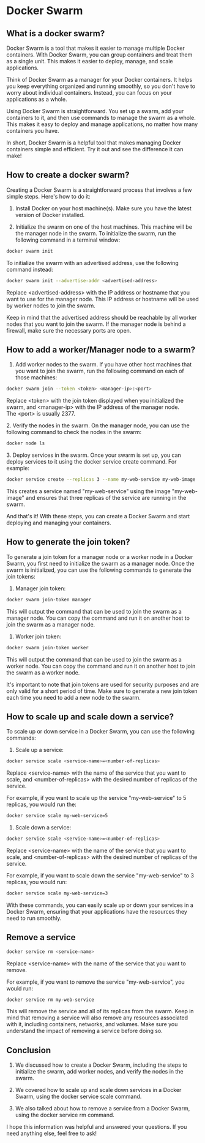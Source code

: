 # Docker Swarm

## **What is a docker swarm?**

Docker Swarm is a tool that makes it easier to manage multiple Docker containers. With Docker Swarm, you can group containers and treat them as a single unit. This makes it easier to deploy, manage, and scale applications.

Think of Docker Swarm as a manager for your Docker containers. It helps you keep everything organized and running smoothly, so you don't have to worry about individual containers. Instead, you can focus on your applications as a whole.

Using Docker Swarm is straightforward. You set up a swarm, add your containers to it, and then use commands to manage the swarm as a whole. This makes it easy to deploy and manage applications, no matter how many containers you have.

In short, Docker Swarm is a helpful tool that makes managing Docker containers simple and efficient. Try it out and see the difference it can make!

## **How to create a docker swarm?**

Creating a Docker Swarm is a straightforward process that involves a few simple steps. Here's how to do it:

1. Install Docker on your host machine(s). Make sure you have the latest version of Docker installed.
    
2. Initialize the swarm on one of the host machines. This machine will be the manager node in the swarm. To initialize the swarm, run the following command in a terminal window:
    

```bash
docker swarm init
```

To initialize the swarm with an advertised address, use the following command instead:

```bash
docker swarm init --advertise-addr <advertised-address>
```

Replace &lt;advertised-address&gt; with the IP address or hostname that you want to use for the manager node. This IP address or hostname will be used by worker nodes to join the swarm.

Keep in mind that the advertised address should be reachable by all worker nodes that you want to join the swarm. If the manager node is behind a firewall, make sure the necessary ports are open.

## How to add a worker/Manager node to a swarm?

1. Add worker nodes to the swarm. If you have other host machines that you want to join the swarm, run the following command on each of those machines:
    

```bash
docker swarm join --token <token> <manager-ip>:<port>
```

Replace &lt;token&gt; with the join token displayed when you initialized the swarm, and &lt;manager-ip&gt; with the IP address of the manager node. The &lt;port&gt; is usually 2377.

2\. Verify the nodes in the swarm. On the manager node, you can use the following command to check the nodes in the swarm:

```bash
docker node ls
```

3\. Deploy services in the swarm. Once your swarm is set up, you can deploy services to it using the docker service create command. For example:

```bash
docker service create --replicas 3 --name my-web-service my-web-image
```

This creates a service named "my-web-service" using the image "my-web-image" and ensures that three replicas of the service are running in the swarm.

And that's it! With these steps, you can create a Docker Swarm and start deploying and managing your containers.

## How to generate the join token?

To generate a join token for a manager node or a worker node in a Docker Swarm, you first need to initialize the swarm as a manager node. Once the swarm is initialized, you can use the following commands to generate the join tokens:

1. Manager join token:
    

```bash
docker swarm join-token manager
```

This will output the command that can be used to join the swarm as a manager node. You can copy the command and run it on another host to join the swarm as a manager node.

1. Worker join token:
    

```bash
docker swarm join-token worker
```

This will output the command that can be used to join the swarm as a worker node. You can copy the command and run it on another host to join the swarm as a worker node.

It's important to note that join tokens are used for security purposes and are only valid for a short period of time. Make sure to generate a new join token each time you need to add a new node to the swarm.

## **How to scale up and scale down a service?**

To scale up or down service in a Docker Swarm, you can use the following commands:

1. Scale up a service:
    

```bash
docker service scale <service-name>=<number-of-replicas>
```

Replace &lt;service-name&gt; with the name of the service that you want to scale, and &lt;number-of-replicas&gt; with the desired number of replicas of the service.

For example, if you want to scale up the service "my-web-service" to 5 replicas, you would run the:

```bash
docker service scale my-web-service=5
```

1. Scale down a service:
    

```bash
docker service scale <service-name>=<number-of-replicas>
```

Replace &lt;service-name&gt; with the name of the service that you want to scale, and &lt;number-of-replicas&gt; with the desired number of replicas of the service.

For example, if you want to scale down the service "my-web-service" to 3 replicas, you would run:

```bash
docker service scale my-web-service=3
```

With these commands, you can easily scale up or down your services in a Docker Swarm, ensuring that your applications have the resources they need to run smoothly.

## **Remove a service**

```bash
docker service rm <service-name>
```

Replace &lt;service-name&gt; with the name of the service that you want to remove.

For example, if you want to remove the service "my-web-service", you would run:

```bash
docker service rm my-web-service
```

This will remove the service and all of its replicas from the swarm. Keep in mind that removing a service will also remove any resources associated with it, including containers, networks, and volumes. Make sure you understand the impact of removing a service before doing so.

## **Conclusion**

1. We discussed how to create a Docker Swarm, including the steps to initialize the swarm, add worker nodes, and verify the nodes in the swarm.
    
2. We covered how to scale up and scale down services in a Docker Swarm, using the docker service scale command.
    
3. We also talked about how to remove a service from a Docker Swarm, using the docker service rm command.
    

I hope this information was helpful and answered your questions. If you need anything else, feel free to ask!